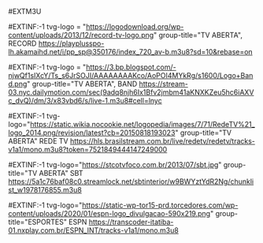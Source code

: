 #EXTM3U

#EXTINF:-1 tvg-logo = "https://logodownload.org/wp-content/uploads/2013/12/record-tv-logo.png"
group-title="TV ABERTA", RECORD 
https://playplusspo-lh.akamaihd.net/i/pp_sp@350176/index_720_av-b.m3u8?sd=10&rebase=on
 
#EXTINF:-1 tvg-logo = "https://3.bp.blogspot.com/-njwQf1sIXcY/Ts_s6JrSOJI/AAAAAAAAKco/AoPOI4MYkRg/s1600/Logo+Band.png" 
group-title="TV ABERTA", BAND
https://stream-03.nyc.dailymotion.com/sec(9adq8njh6Ix1Bfv2jmbm41aKNXKZeu5hc6iAXVc_dvQ)/dm/3/x83vbd6/s/live-1.m3u8#cell=lnyc

#EXTINF:-1 tvg-logo="https://static.wikia.nocookie.net/logopedia/images/7/71/RedeTV%21_logo_2014.png/revision/latest?cb=20150818193023" 
group-title="TV ABERTA" REDE TV
https://hls.brasilstream.com.br/live/redetv/redetv/tracks-v1a1/mono.m3u8?token=7521849444147249000

#EXTINF:-1 tvg-logo="https://stcotvfoco.com.br/2013/07/sbt.jpg" 
group-title="TV ABERTA" SBT
https://5a1c76baf08c0.streamlock.net/sbtinterior/w9BWYztYdR2Ng/chunklist_w1978176855.m3u8

#EXTINF:-1 tvg-logo="https://static-wp-tor15-prd.torcedores.com/wp-content/uploads/2020/01/espn-logo_divulgacao-590x219.png" 
group-title="ESPORTES" ESPN
https://transcoder-itatiba-01.nxplay.com.br/ESPN_INT/tracks-v1a1/mono.m3u8
